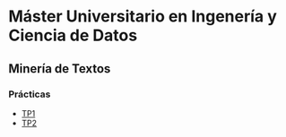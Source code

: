 # Máster Universitario en Ingenería y Ciencia de Datos
## Minería de Textos


### Prácticas
- [TP1](https://www.example.com) 
- [TP2](https://www.example.com) 
